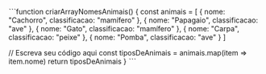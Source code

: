ˋˋˋfunction criarArrayNomesAnimais() {
const animais = [
{ nome: "Cachorro", classificacao: "mamífero" },
{ nome: "Papagaio", classificacao: "ave" },
{ nome: "Gato", classificacao: "mamífero" },
{ nome: "Carpa", classificacao: "peixe" },
{ nome: "Pomba", classificacao: "ave" }
]

// Escreva seu código aqui
const tiposDeAnimais = animais.map(item => item.nome)
return tiposDeAnimais
}
ˋˋˋ
